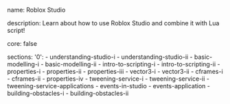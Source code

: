 name: Roblox Studio

description: Learn about how to use Roblox Studio and combine it with Lua script!

core: false

sections: 
    '0':
    - understanding-studio-i
    - understanding-studio-ii
    - basic-modelling-i
    - basic-modelling-ii
    - intro-to-scripting-i
    - intro-to-scripting-ii
    - properties-i
    - properties-ii
    - properties-iii
    - vector3-i
    - vector3-ii
    - cframes-i
    - cframes-ii
    - properties-iv
    - tweening-service-i
    - tweening-service-ii
    - tweening-service-applications
    - events-in-studio
    - events-application
    - building-obstacles-i
    - building-obstacles-ii

